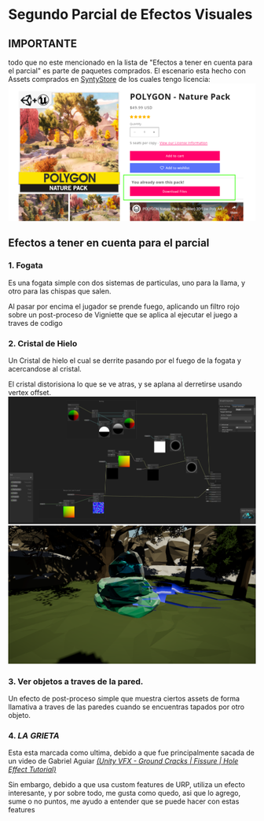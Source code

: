 # Segundo Parcial de Efectos Visuales
## IMPORTANTE
todo que no este mencionado en la lista de "Efectos a tener en cuenta para el parcial"
es parte de paquetes comprados. El escenario esta hecho con
Assets comprados en [SyntyStore](https://syntystore.com/) de los cuales tengo licencia:
![Prueba de que la licencia fue comprada](Images/StorePurchase.png)

## Efectos a tener en cuenta para el parcial
### 1. Fogata
Es una fogata simple con dos sistemas de particulas, uno para la llama,
y otro para las chispas que salen.

Al pasar por encima el jugador se prende fuego, aplicando un filtro rojo sobre un post-proceso
de Vigniette que se aplica al ejecutar el juego a traves de codigo

### 2. Cristal de Hielo
Un Cristal de hielo el cual se derrite pasando por el fuego de la fogata
y acercandose al cristal.

El cristal distorisiona lo que se ve atras, y se aplana al derretirse usando
vertex offset.
![Ice ShaderGraph](Images/Ice-ShaderGraph.png)
![img.png](Images/IceDisplay.png)
### 3. Ver objetos a traves de la pared.
Un efecto de post-proceso simple que muestra ciertos assets de forma llamativa a
traves de las paredes cuando se encuentras tapados por otro objeto.

### 4. _**LA GRIETA**_
Esta esta marcada como ultima, debido a que fue principalmente sacada de un video de 
Gabriel Aguiar [_(Unity VFX - Ground Cracks | Fissure | Hole Effect Tutorial)_](https://www.youtube.com/watch?v=qiAiVa0HtyE)

Sin embargo, debido a que usa custom features de URP, utiliza un efecto interesante, y por sobre todo, me 
gusta como quedo, asi que lo agrego, sume o no puntos, me ayudo a entender que se puede hacer con estas features